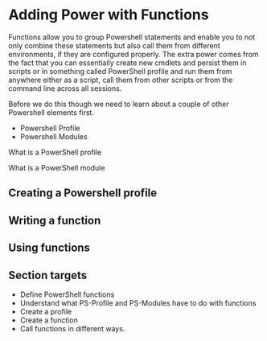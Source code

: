 # Adding Power with Functions

Functions allow you to group Powershell statements and enable you to not only combine these statements but also call them from different environments, if they are configured properly. The extra power comes from the fact that you can essentially create new cmdlets and persist them in scripts or in something called PowerShell profile and run them from anywhere either as a script, call them from other scripts or from the command line across all sessions.

Before we do this though we need to learn about a couple of other Powershell elements first.

* Powershell Profile
* Powershell Modules

What is a PowerShell profile

What is a PowerShell module

## Creating a Powershell profile

## Writing a function

## Using functions

## Section targets

* Define PowerShell functions
* Understand what PS-Profile and PS-Modules have to do with functions
* Create a profile
* Create a function 
* Call functions in different ways. 

## 



